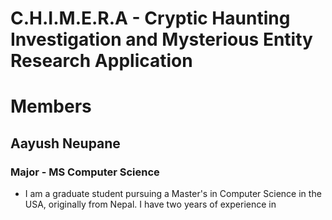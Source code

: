 # C.H.I.M.E.R.A - Cryptic Haunting Investigation and Mysterious Entity Research Application

# Members

## Aayush Neupane
### Major - MS Computer Science
- I am a graduate student pursuing a Master's in Computer Science in the USA, originally from Nepal. I have two years of experience in